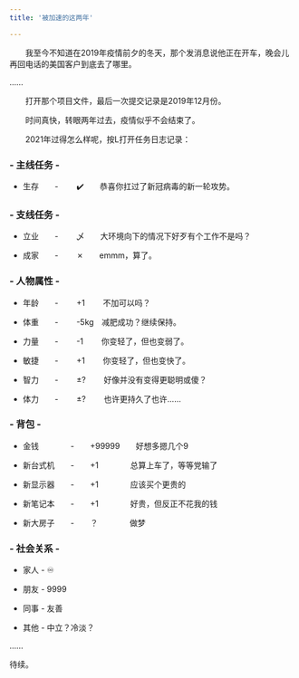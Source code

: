 ```yaml
---
title: '被加速的这两年'

---
```

　　我至今不知道在2019年疫情前夕的冬天，那个发消息说他正在开车，晚会儿再回电话的美国客户到底去了哪里。  

……  

　　打开那个项目文件，最后一次提交记录是2019年12月份。  

　　时间真快，转眼两年过去，疫情似乎不会结束了。  

　　2021年过得怎么样呢，按L打开任务日志记录：  

### - 主线任务 -

* 生存　　-　　 ✔️　　恭喜你扛过了新冠病毒的新一轮攻势。  

###  - 支线任务 -  

* 立业　　-　　 乄　　大环境向下的情况下好歹有个工作不是吗？  

* 成家　　-　　 ✗　　emmm，算了。  

### - 人物属性 -  

* 年龄　　-　　 +1  　　不加可以吗？  

* 体重　　-　　 -5kg　减肥成功？继续保持。  

* 力量　　-　　 -1  　　你变轻了，但也变弱了。  

* 敏捷　　-　　 +1  　　你变轻了，但也变快了。  

* 智力　　-　　 ±?  　　好像并没有变得更聪明或傻？   

* 体力　　-　　 ±?  　　也许更持久了也许……  


### - 背包 -  

* 金钱　　　　-　　+99999　　好想多摁几个9  

* 新台式机　　-　　+1　　　　总算上车了，等等党输了  

* 新显示器　　-　　+1　　　　应该买个更贵的  

* 新笔记本　　-　　+1　　　　好贵，但反正不花我的钱  

* 新大房子　　-　　？　　　　做梦  

  

### - 社会关系 -  

* 家人 -  ♾️  

* 朋友 - 9999  

* 同事 - 友善  

* 其他 - 中立？冷淡？  


……  

待续。  


